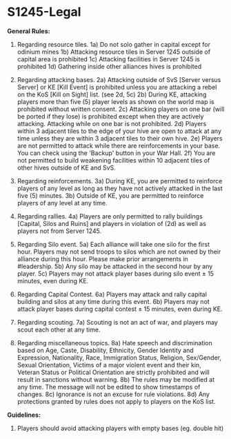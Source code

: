 # S1245-Legal

**General Rules:**
1. Regarding resource tiles.
1a) Do not solo gather in capital except for odinium mines
1b) Attacking resource tiles in Server 1245 outside of capital area is prohibited
1c) Attacking facilities in Server 1245 is prohibited
1d) Gathering inside other alliances hives is prohibited

2. Regarding attacking bases.
2a) Attacking outside of SvS [Server versus Server] or KE [Kill Event] is prohibited unless you are attacking a rebel on the KoS [Kill on Sight] list. (see 2d, 5c)
2b) During KE, attacking players more than five (5) player levels as shown on the world map is prohibited without written consent.
2c) Attacking players on one bar (will be ported if they lose) is prohibited except when they are actively attacking. Attacking while on one bar is not prohibited.
2d) Players within 3 adjacent tiles to the edge of your hive are open to attack at any time unless they are within 3 adjacent tiles to their own hive.
2e) Players are not permitted to attack while there are reinforcements in your base. You can check using the 'Backup' button in your War Hall.
2f) You are not permitted to build weakening facilities within 10 adjacent tiles of other hives outside of KE and SvS.

3. Regarding reinforcements.
3a) During KE, you are permitted to reinforce players of any level as long as they have not actively attacked in the last five (5) minutes.
3b) Outside of KE, you are permitted to reinforce players of any level at any time.

4. Regarding rallies.
4a) Players are only permitted to rally buildings [Capital, Silos and Ruins] and players in violation of (2d) as well as players not from Server 1245.

5. Regarding Silo event.
5a) Each alliance will take one silo for the first hour. Players may not send troops to silos which are not owned by their alliance during this hour. Please make prior arrangements in #leadership.
5b) Any silo may be attacked in the second hour by any player.
5c) Players may not attack player bases during silo event ± 15 minutes, even during KE.

6. Regarding Capital Contest.
6a) Players may attack and rally capital building and silos at any time during this event.
6b) Players may not attack player bases during capital contest ± 15 minutes, even during KE.

7. Regarding scouting.
7a) Scouting is not an act of war, and players may scout each other at any time.

8. Regarding miscellaneous topics.
8a) Hate speech and discrimination based on Age, Caste, Disability, Ethnicity, Gender Identity and Expression, Nationality, Race, Immigration Status, Religion, Sex/Gender, Sexual Orientation, Victims of a major violent event and their kin, Veteran Status or Political Orientation are strictly prohibited and will result in sanctions without warning.
8b) The rules may be modified at any time. The message will not be edited to show timestamps of changes.
8c) Ignorance is not an excuse for rule violations.
8d) Any protections granted by rules does not apply to players on the KoS list.

**Guidelines:**
1. Players should avoid attacking players with empty bases (eg. double hit)
